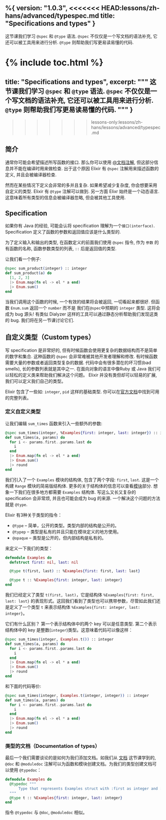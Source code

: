 %{
  version: "1.0.3",
<<<<<<< HEAD:lessons/zh-hans/advanced/typespec.md
  title: "Specifications and types"
}
---

这节课我们学习 `@spec` 和 `@type` 语法. `@spec` 不仅仅是一个写文档的语法补充, 它还可以被工具用来进行分析. `@type` 则帮助我们写更易读易懂的代码.

{% include toc.html %}
=======
  title: "Specifications and types",
  excerpt: """
  这节课我们学习 `@spec` 和 `@type` 语法. `@spec` 不仅仅是一个写文档的语法补充, 它还可以被工具用来进行分析. `@type` 则帮助我们写更易读易懂的代码.
  """
}
---
>>>>>>> lessons-only:lessons/zh-hans/lessons/advanced/typespec.md

## 简介

通常你可能会希望描述所写函数的接口. 那么你可以使用 [@文档注解](../../basics/documentation), 但这部分信息并不能在编译时用来做检查. 出于这个原因 Elixir 有 `@spec` 注解用来描述函数的定义, 并且会被编译器检查.

然而在某些情况下定义会非常的多并且复杂. 如果希望减少复杂度, 你会想要采用自定义的类型. Elixir 有 `@type` 注解可以做到. 另一方面 Elixr 始终是一个动态语言. 这意味着所有类型的信息会被编译器忽略, 但会被其他工具使用.

## Specification

如果你有 Java 的经验, 可能会认将 specification 理解为一个`接口(interface)`. Specification 定义了函数的参数和返回值应该是什么类型的.

为了定义输入和输出的类型, 在函数定义的前面我们使用 `@spec` 指令, 作为 `参数` 的有函数的名称, 函数参数类型的列表, `::` 后是返回值的类型.

让我们看一个例子:

```elixir
@spec sum_product(integer) :: integer
def sum_product(a) do
  [1, 2, 3]
  |> Enum.map(fn el -> el * a end)
  |> Enum.sum()
end
```

当我们调用这个函数的时候, 一个有效的结果将会被返回, 一切看起来都很好. 但函数 `Enum.sum` 返回一个 `number` 而不是 我们在`@spec`中预期的 `integer` 类型. 这将会成为 bug 源头! 有类似 Dialyzer 这样的工具可以通过静态分析帮助我们发现这类的 bug. 我们将在另一节课讨论它们.

## 自定义类型（Custom types）

写 specification 是非常好的, 但有时候函数会使用更复杂的数据结构而不是简单的数字和集合. 这种函数的 `@spec` 会非常难被其他开发者理解和修改. 有时候函数需要大量的参数或者返回类型复杂的数据. 代码中会有很多潜在的坏习惯(bad smells), 长的参数列表就是其中之一. 在面向对象的语言中像Ruby 或 Java 我们可以轻松的定义类来帮助我们解决这个问题。 Elixir 并没有类但却可以轻易的扩展, 我们可以定义我们自己的类型。

Elixir 包含了一些如: `integer`, `pid` 这样的基础类型. 你可以在[官方文档](https://hexdocs.pm/elixir/typespecs.html#types-and-their-syntax)中找到可用的完整列表。

### 定义自定义类型

让我们编辑 `sum_times` 函数来引入一些额外的参数:

```elixir
@spec sum_times(integer, %Examples{first: integer, last: integer}) :: integer
def sum_times(a, params) do
  for i <- params.first..params.last do
    i
  end
  |> Enum.map(fn el -> el * a end)
  |> Enum.sum()
  |> round
end
```

我们引入了一个 `Examples` 模块的结构体, 包含了两个字段: `first`, `last`. 这是一个构建 `Range` 模块的简易版结构体. 更多的关于结构体的信息可以查看[模块](../../basics/modules/#structs)部分. 想象一下我们在很多地方都需要 `Examples` 结构体. 写这么又长又复杂的 specification 会非常烦, 并且也可能会成为 bug 的来源. 一个解决这个问题的方法就是 `@type`.

Elixir 有3种关于类型的指令：

  - `@type` – 简单，公开的类型。类型内部的结构是公开的。
  - `@typep` – 类型是私有的并且只能在模块定义的地方使用。
  - `@opaque` – 类型是公开的，但内部结构是私有的。

来定义一下我们的类型：

```elixir
defmodule Examples do
  defstruct first: nil, last: nil

  @type t(first, last) :: %Examples{first: first, last: last}

  @type t :: %Examples{first: integer, last: integer}
end
```

我们已经定义了类型 `t(first, last)`，它是结构体 `%Examples{first: first, last: last}` 的表现形式。这回我们看到了类型也可以携带参数，尽管如此我们还是定义了一个类型 `t` 来表示结构体 `%Examples{first: integer, last: integer}`。

它们有什么区别？ 第一个表示结构体中的两个 key 可以是任意类型. 第二个表示结构体中的 key 是整数(`integer`)类型。这意味着代码可以像这样：

```elixir
@spec sum_times(integer, Examples.t()) :: integer
def sum_times(a, params) do
  for i <- params.first..params.last do
    i
  end
  |> Enum.map(fn el -> el * a end)
  |> Enum.sum()
  |> round
end
```

和下面的代码等价:

```elixir
@spec sum_times(integer, Examples.t(integer, integer)) :: integer
def sum_times(a, params) do
  for i <- params.first..params.last do
    i
  end
  |> Enum.map(fn el -> el * a end)
  |> Enum.sum()
  |> round
end
```

### 类型的文档（Documentation of types）

最后一个我们需要谈论的是如何为我们添加文档。如我们从 [文档](../../basics/documentation) 这节课学到的, `@doc` 和 `@moduledoc` 注解可以为函数和模块创建文档。为我们的类型创建文档可以使用 `@typedoc`：

```elixir
defmodule Examples do
  @typedoc """
      Type that represents Examples struct with :first as integer and :last as integer.
  """
  @type t :: %Examples{first: integer, last: integer}
end
```

指令 `@typedoc` 与 `@doc`, `@moduledoc` 相似。
